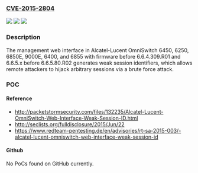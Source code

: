 ### [CVE-2015-2804](https://cve.mitre.org/cgi-bin/cvename.cgi?name=CVE-2015-2804)
![](https://img.shields.io/static/v1?label=Product&message=n%2Fa&color=blue)
![](https://img.shields.io/static/v1?label=Version&message=n%2Fa&color=blue)
![](https://img.shields.io/static/v1?label=Vulnerability&message=n%2Fa&color=brighgreen)

### Description

The management web interface in Alcatel-Lucent OmniSwitch 6450, 6250, 6850E, 9000E, 6400, and 6855 with firmware before 6.6.4.309.R01 and 6.6.5.x before 6.6.5.80.R02 generates weak session identifiers, which allows remote attackers to hijack arbitrary sessions via a brute force attack.

### POC

#### Reference
- http://packetstormsecurity.com/files/132235/Alcatel-Lucent-OmniSwitch-Web-Interface-Weak-Session-ID.html
- http://seclists.org/fulldisclosure/2015/Jun/22
- https://www.redteam-pentesting.de/en/advisories/rt-sa-2015-003/-alcatel-lucent-omniswitch-web-interface-weak-session-id

#### Github
No PoCs found on GitHub currently.

